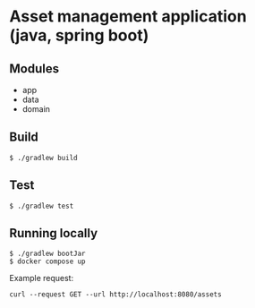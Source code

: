 # Asset management application (java, spring boot)

## Modules

* app
* data
* domain

## Build

```shell script
$ ./gradlew build
```

## Test

```shell script
$ ./gradlew test
```

## Running locally

```shell script
$ ./gradlew bootJar
$ docker compose up
```

Example request:

```shell script
curl --request GET --url http://localhost:8080/assets
```
